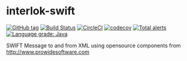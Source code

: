 # interlok-swift
[![GitHub tag](https://img.shields.io/github/tag/adaptris/interlok-swift.svg)](https://github.com/adaptris/interlok-swift/tags) [![Build Status](https://travis-ci.org/adaptris/interlok-swift.svg?branch=develop)](https://travis-ci.org/adaptris/interlok-swift) [![CircleCI](https://circleci.com/gh/adaptris/interlok-swift/tree/develop.svg?style=svg)](https://circleci.com/gh/adaptris/interlok-swift/tree/develop) [![codecov](https://codecov.io/gh/adaptris/interlok-swift/branch/develop/graph/badge.svg)](https://codecov.io/gh/adaptris/interlok-swift) [![Total alerts](https://img.shields.io/lgtm/alerts/g/adaptris/interlok-swift.svg?logo=lgtm&logoWidth=18)](https://lgtm.com/projects/g/adaptris/interlok-swift/alerts/) [![Language grade: Java](https://img.shields.io/lgtm/grade/java/g/adaptris/interlok-swift.svg?logo=lgtm&logoWidth=18)](https://lgtm.com/projects/g/adaptris/interlok-swift/context:java)

SWIFT Message to and from XML using opensource components from  http://www.prowidesoftware.com